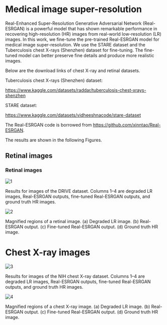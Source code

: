# Medical image super-resolution
 
Real-Enhanced Super-Resolution Generative Adversarial Network (Real-ESRGAN) is a powerful model that has shown remarkable performance in recovering high-resolution (HR) images from real-world low-resolution (LR) images. In this work, we fine-tune the pre-trained Real-ESRGAN model for medical image super-resolution. We use the STARE dataset and the Tuberculosis chest X-rays (Shenzhen) dataset for fine-tuning. The fine-tuned model can better preserve fine details and produce more realistic images. 

Below are the download links of chest X-ray and retinal datasets.

Tuberculosis chest X-rays (Shenzhen) dataset: 

https://www.kaggle.com/datasets/raddar/tuberculosis-chest-xrays-shenzhen

STARE dataset:

https://www.kaggle.com/datasets/vidheeshnacode/stare-dataset

The Real-ESRGAN code is borrowed from https://github.com/xinntao/Real-ESRGAN.

The results are shown in the following Figures.

## Retinal images
### Retinal images

![1](https://github.com/alireza-aghelan/medical-image-super-resolution/assets/47056654/961af6a5-d667-470d-9d0e-cc83ce074082)

Results for images of the DRIVE dataset. Columns 1–4 are degraded LR images, Real-ESRGAN outputs, fine-tuned Real-ESRGAN outputs, and ground truth HR images.

![2](https://github.com/alireza-aghelan/medical-image-super-resolution/assets/47056654/0c40e5c3-3039-455d-8ff5-a5ee2307373d)

Magnified regions of a retinal image. (a) Degraded LR image. (b) Real-ESRGAN output. (c) Fine-tuned Real-ESRGAN output. (d) Ground truth HR image.

# Chest X-ray images

![3](https://github.com/alireza-aghelan/medical-image-super-resolution/assets/47056654/5a79d6fc-7771-4e99-8fbb-ba63d35cb4dc)

Results for images of the NIH chest X-ray dataset. Columns 1–4 are degraded LR images, Real-ESRGAN outputs, fine-tuned Real-ESRGAN outputs, and ground truth HR images.

![4](https://github.com/alireza-aghelan/medical-image-super-resolution/assets/47056654/84591627-497a-462f-b83b-e2e138302a94)

Magnified regions of a chest X-ray image. (a) Degraded LR image. (b) Real-ESRGAN output. (c) Fine-tuned Real-ESRGAN output. (d) Ground truth HR image.
